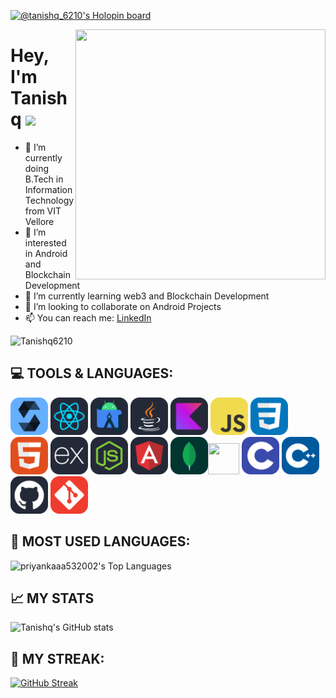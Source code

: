 [![@tanishq_6210's Holopin board](https://holopin.io/api/user/board?user=tanishq_6210)](https://holopin.io/@tanishq_6210)

<p align="right">
  <img src ="https://tenor.com/view/android-update-maintenance-gif-16830375.gif" width = "400" height = "400" align = "right">
  </p>

# Hey, I'm Tanishq <img src="https://raw.githubusercontent.com/MartinHeinz/MartinHeinz/master/wave.gif" width="30px">

- 🌱 I’m currently doing B.Tech in Information Technology from VIT Vellore
- 👀 I’m interested in Android and Blockchain Development
- 🌱 I’m currently learning web3 and Blockchain Development
- 👯 I’m looking to collaborate on Android Projects
- 📫 You can reach me: [LinkedIn](https://www.linkedin.com/in/tanishq-tyagi/) 

<p align="left"> <img src="https://komarev.com/ghpvc/?username=Tanishq6210&label=Profile%20views&color=0e75b6&style=flat" alt="Tanishq6210" /> </p>




## 💻 TOOLS & LANGUAGES:
<img src ="https://raw.githubusercontent.com/tandpfun/skill-icons/main/icons/Solidity.svg" width = "60" height = "60">  <img src ="https://raw.githubusercontent.com/tandpfun/skill-icons/main/icons/React-Dark.svg" width = "60" height = "60"> <img src ="https://raw.githubusercontent.com/tandpfun/skill-icons/main/icons/AndroidStudio-Dark.svg" width = "60" height = "60">  <img src ="https://raw.githubusercontent.com/tandpfun/skill-icons/main/icons/Java-Dark.svg" width = "60" height = "60">   <img src ="https://raw.githubusercontent.com/tandpfun/skill-icons/main/icons/Kotlin-Dark.svg" width = "60" height = "60">  <img src ="https://raw.githubusercontent.com/tandpfun/skill-icons/main/icons/JavaScript.svg" width = "60" height = "60"> <img src="https://raw.githubusercontent.com/tandpfun/skill-icons/main/icons/CSS.svg" alt="css3" width="60" height="60"/>  <img src ="https://raw.githubusercontent.com/tandpfun/skill-icons/main/icons/HTML.svg" width = "60" height = "60">   <img src ="https://raw.githubusercontent.com/tandpfun/skill-icons/main/icons/ExpressJS-Dark.svg" width = "60" height = "60">  <img src ="https://raw.githubusercontent.com/tandpfun/skill-icons/main/icons/NodeJS-Dark.svg" width = "60" height = "60"> <img src ="https://raw.githubusercontent.com/tandpfun/skill-icons/main/icons/Angular-Dark.svg" width = "60" height = "60"> <img src ="https://raw.githubusercontent.com/tandpfun/skill-icons/main/icons/MongoDB.svg" width = "60" height = "60"><img src ="https://raw.githubusercontent.com/Tanishq6210/github-profile-readme-generator/master/src/images/icons/Database/mysql.svg" width = "50" height = "50">  <img src ="https://raw.githubusercontent.com/tandpfun/skill-icons/main/icons/C.svg" width = "60" height = "60"> <img src ="https://raw.githubusercontent.com/tandpfun/skill-icons/main/icons/CPP.svg" width = "60" height = "60"> <img src="https://raw.githubusercontent.com/tandpfun/skill-icons/main/icons/Github-Dark.svg" width="60" height="60"/>  <img src="https://raw.githubusercontent.com/tandpfun/skill-icons/main/icons/Git.svg" width="60" height="60"/>




## 📙 MOST USED LANGUAGES:
 <img alt="priyankaaa532002's Top Languages" src="https://github-readme-stats.vercel.app/api/top-langs/?username=Tanishq6210&langs_count=8&count_private=true&layout=compact&theme=react&hide_border=true&bg_color=0D1117" />

## 📈 MY STATS
![Tanishq's GitHub stats](https://github-readme-stats.vercel.app/api?username=Tanishq6210&show_icons=true&theme=gotham)

## 🎇 MY STREAK:
[![GitHub Streak](https://github-readme-streak-stats.herokuapp.com/?user=Tanishq6210&theme=gotham)](https://git.io/streak-stats)
